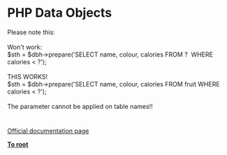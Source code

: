# PHP Data Objects




<div class="phpcode"><span class="html">
Please note this:<br><br>Won&apos;t work:<br>$sth = $dbh-&gt;prepare(&apos;SELECT name, colour, calories FROM ?&#xA0; WHERE calories &lt; ?&apos;);<br><br>THIS WORKS!<br>$sth = $dbh-&gt;prepare(&apos;SELECT name, colour, calories FROM fruit WHERE calories &lt; ?&apos;);<br><br>The parameter cannot be applied on table names!!</span>
</div>
  

#

[Official documentation page](https://www.php.net/manual/en/book.pdo.php)

**[To root](/README.md)**